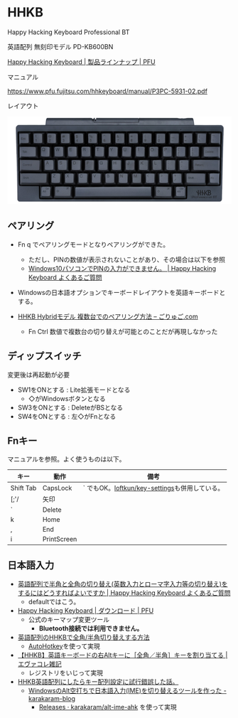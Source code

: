 # HHKB

Happy Hacking Keyboard Professional BT

英語配列 無刻印モデル PD-KB600BN

[Happy Hacking Keyboard | 製品ラインナップ | PFU](https://www.pfu.fujitsu.com/hhkeyboard/lineup/pdkb600bn.html)

マニュアル

https://www.pfu.fujitsu.com/hhkeyboard/manual/P3PC-5931-02.pdf

レイアウト

![](thumb_pdkb600b_l.jpg)


## ペアリング

- Fn q でペアリングモードとなりペアリングができた。
  - ただし、PINの数値が表示されないことがあり、その場合は以下を参照
  - [Windows10パソコンでPINの入力ができません。 | Happy Hacking Keyboard よくあるご質問](https://faq.pfu.jp/faq/show/3107?category_id=143&site_domain=hhkb)
- Windowsの日本語オプションでキーボードレイアウトを英語キーボードとする。

- [HHKB Hybridモデル 複数台でのペアリング方法 – ごりゅご.com](https://goryugo.com/20200106/hhkb-hybrid-pearing/)
  - Fn Ctrl 数値で複数台の切り替えが可能とのことだが再現しなかった

## ディップスイッチ

変更後は再起動が必要

- SW1をONとする : Lite拡張モードとなる
  - ◇がWindowsボタンとなる
- SW3をONとする : DeleteがBSとなる
- SW4をONとする : 左◇がFnとなる

## Fnキー

マニュアルを参照。よく使うものは以下。

|   キー    |    動作     |   備考   |
| --------- | ----------- | -------- |
| Shift Tab | CapsLock    | ` でもOK。[loftkun/key-settings](https://github.com/loftkun/key-settings#windows)も併用している。 |
| [;'/      | 矢印        |          |
| `         | Delete      |          |
| k         | Home        |          |
| ,         | End         |          |
| i         | PrintScreen |          |


## 日本語入力

- [英語配列で半角と全角の切り替え(英数入力とローマ字入力等の切り替え)をするにはどうすればよいですか | Happy Hacking Keyboard よくあるご質問](https://faq.pfu.jp/faq/show/2604?category_id=143&site_domain=hhkb#:~:text=%E3%80%8Calt%E3%80%8D%E3%82%AD%E3%83%BC%E3%82%92%E6%8A%BC%E3%81%97%E3%81%AA%E3%81%8C%E3%82%89,%E5%8F%B3%E7%AB%AF%EF%BC%89%E3%82%AD%E3%83%BC%E3%82%92%E6%8A%BC%E3%81%97%E3%81%BE%E3%81%99%E3%80%82&text=%E3%80%8Ccommand%E3%80%8D%2B%E3%80%8C%E3%82%B9%E3%83%9A%E3%83%BC%E3%82%B9%E3%80%8D,%E3%81%AE%E5%88%87%E3%82%8A%E6%9B%BF%E3%81%88%E3%81%8C%E3%81%A7%E3%81%8D%E3%81%BE%E3%81%99%E3%80%82)
  - defaultではこう。
- [Happy Hacking Keyboard | ダウンロード | PFU](https://happyhackingkb.com/jp/download/index.html)
  - 公式のキーマップ変更ツール
    - **Bluetooth接続では利用できません。**
- [英語配列のHHKBで全角/半角切り替えする方法](https://the-tanaka.com/archives/2822)
  - [AutoHotkey](https://www.autohotkey.com/)を使って実現
- [【HHKB】英語キーボードの右Altキーに［全角／半角］キーを割り当てる | エヴァコレ雑記](https://evacore.info/hardware-hhkb-alt/)
  - レジストリをいじって実現
- [HHKB英語配列にしたらキー配列設定に試行錯誤した話。](https://blog.k-san.info/hhkb-key-mapping)
  - [WindowsのAlt空打ちで日本語入力(IME)を切り替えるツールを作った - karakaram-blog](https://www.karakaram.com/alt-ime-on-off/)
     - [Releases · karakaram/alt-ime-ahk](https://github.com/karakaram/alt-ime-ahk/releases) を使って実現

